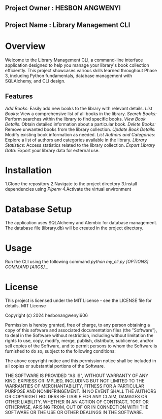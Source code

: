 ## Project Owner : HESBON ANGWENYI
## Project Name  : Library Management CLI

# Overview
Welcome to the Library Management CLI, a command-line interface application designed to help you manage your library's book collection efficiently. This project showcases various skills learned throughout Phase 3, including Python fundamentals, database management with SQLAlchemy, and CLI design.

## Features
*Add Books:* Easily add new books to the library with relevant details.
*List Books:* View a comprehensive list of all books in the library.
*Search Books:* Perform searches within the library to find specific books.
*View Book Details:* Obtain detailed information about a particular book.
*Delete Books:* Remove unwanted books from the library collection.
*Update Book Details:* Modify existing book information as needed.
*List Authors and Categories:* Explore a list of authors and categories available in the library.
*Library Statistics:* Access statistics related to the library collection.
*Export Library Data:* Export your library data for external use.


# Installation
1.Clone the repository
2.Navigate to the project directory
3.Install dependencies using *Pipenv*
4.Activate the virtual environment

# Database Setup
The application uses SQLAlchemy and Alembic for database management. The database file (library.db) will be created in the project directory.

# Usage
Run the CLI using the following command *python my_cli.py [OPTIONS] COMMAND [ARGS]...*


# License
This project is licensed under the MIT License - see the LICENSE file for details.
MIT License

Copyright (c) 2024 hesbonangwenyi606

Permission is hereby granted, free of charge, to any person obtaining a copy
of this software and associated documentation files (the "Software"), to deal
in the Software without restriction, including without limitation the rights
to use, copy, modify, merge, publish, distribute, sublicense, and/or sell
copies of the Software, and to permit persons to whom the Software is
furnished to do so, subject to the following conditions:

The above copyright notice and this permission notice shall be included in all
copies or substantial portions of the Software.

THE SOFTWARE IS PROVIDED "AS IS", WITHOUT WARRANTY OF ANY KIND, EXPRESS OR
IMPLIED, INCLUDING BUT NOT LIMITED TO THE WARRANTIES OF MERCHANTABILITY,
FITNESS FOR A PARTICULAR PURPOSE AND NONINFRINGEMENT. IN NO EVENT SHALL THE
AUTHORS OR COPYRIGHT HOLDERS BE LIABLE FOR ANY CLAIM, DAMAGES OR OTHER
LIABILITY, WHETHER IN AN ACTION OF CONTRACT, TORT OR OTHERWISE, ARISING FROM,
OUT OF OR IN CONNECTION WITH THE SOFTWARE OR THE USE OR OTHER DEALINGS IN THE
SOFTWARE.

